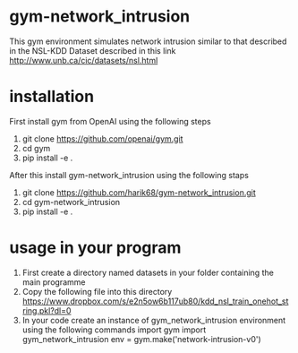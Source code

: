 # gym-network_intrusion
This gym environment simulates network intrusion similar to that described in the NSL-KDD Dataset described in this link http://www.unb.ca/cic/datasets/nsl.html

# installation
First install gym from OpenAI using the following steps
1. git clone https://github.com/openai/gym.git
2. cd gym
3. pip install -e .

After this install gym-network_intrusion using the following staps
1. git clone https://github.com/harik68/gym-network_intrusion.git
2. cd gym-network_intrusion
3. pip install -e .

# usage in your program
1. First create a directory named datasets in your folder containing the main programme
2. Copy the following file into this directory
   https://www.dropbox.com/s/e2n5ow6b117ub80/kdd_nsl_train_onehot_string.pkl?dl=0
3. In your code create an instance of gym_network_intrusion environment using the following commands
import gym
import gym_network_intrusion
env = gym.make('network-intrusion-v0')

